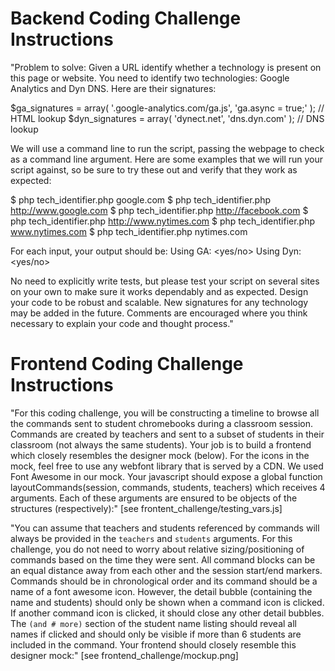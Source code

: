 # Backend Coding Challenge Instructions
"Problem to solve: Given a URL identify whether a technology is present on this page or website. You need to identify two technologies: Google Analytics and Dyn DNS. Here are their signatures:

  $ga_signatures = array( '.google-analytics.com/ga.js', 'ga.async = true;' ); // HTML lookup
  $dyn_signatures = array( 'dynect.net', 'dns.dyn.com' ); // DNS lookup

We will use a command line to run the script, passing the webpage to check as a command line argument. Here are some examples that we will run your script against, so be sure to try these out and verify that they
work as expected:

  $ php tech_identifier.php google.com
  $ php tech_identifier.php http://www.google.com
  $ php tech_identifier.php http://facebook.com
  $ php tech_identifier.php http://www.nytimes.com
  $ php tech_identifier.php www.nytimes.com
  $ php tech_identifier.php nytimes.com

For each input, your output should be:
  Using GA: <yes/no>
  Using Dyn: <yes/no>

No need to explicitly write tests, but please test your script on several sites on your own to make sure it works dependably and as expected. Design your code to be robust and scalable. New signatures for any technology may be added in the future. Comments are encouraged where you think necessary to explain your code and thought process."


# Frontend Coding Challenge Instructions
"For this coding challenge, you will be constructing a timeline to browse all the commands sent to student chromebooks during a classroom session. Commands are created by teachers and sent to a subset of students in their classroom (not always the same students). Your job is to build a frontend which closely resembles the designer mock (below). For the icons in the mock, feel free to use any webfont library that is served by a CDN. We used Font Awesome in our mock. Your javascript should expose a global function layoutCommands(session, commands, students, teachers) which receives 4 arguments. Each of these arguments are ensured to be objects of the structures (respectively):" [see frontent_challenge/testing_vars.js]

"You can assume that teachers and students referenced by commands will always be provided in the `teachers` and `students` arguments. For this challenge, you do not need to worry about relative sizing/positioning of commands based on the time they were sent. All command blocks can be an equal distance away from each other and the session start/end markers. Commands should be in chronological order and its command should be a name of a font awesome icon. However, the detail bubble (containing the name and students) should only be shown when a command icon is clicked. If another command icon is clicked, it should close any other detail bubbles. The `(and # more)` section of the student name listing should reveal all names if clicked and should only be visible if more than 6 students are included in the command. Your frontend should closely resemble this designer mock:" [see frontend_challenge/mockup.png]
